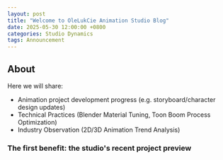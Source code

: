 ```yaml
---
layout: post
title: "Welcome to OleLukCie Animation Studio Blog"
date: 2025-05-30 12:00:00 +0800
categories: Studio Dynamics
tags: Announcement
---
```


## About

Here we will share:
- Animation project development progress (e.g. storyboard/character design updates)
- Technical Practices (Blender Material Tuning, Toon Boom Process Optimization)
- Industry Observation (2D/3D Animation Trend Analysis)

<!-- more -->

### The first benefit: the studio's recent project preview
